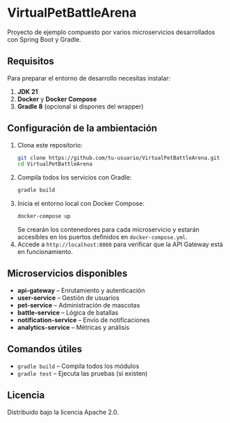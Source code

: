 # VirtualPetBattleArena

Proyecto de ejemplo compuesto por varios microservicios desarrollados con Spring Boot y Gradle.

## Requisitos

Para preparar el entorno de desarrollo necesitas instalar:

1. **JDK 21**
2. **Docker** y **Docker Compose**
3. **Gradle 8** (opcional si dispones del wrapper)

## Configuración de la ambientación

1. Clona este repositorio:
   ```bash
   git clone https://github.com/tu-usuario/VirtualPetBattleArena.git
   cd VirtualPetBattleArena
   ```
2. Compila todos los servicios con Gradle:
   ```bash
   gradle build
   ```
3. Inicia el entorno local con Docker Compose:
   ```bash
   docker-compose up
   ```
   Se crearán los contenedores para cada microservicio y estarán accesibles en los puertos definidos en `docker-compose.yml`.
4. Accede a `http://localhost:8080` para verificar que la API Gateway está en funcionamiento.

## Microservicios disponibles

- **api-gateway** – Enrutamiento y autenticación
- **user-service** – Gestión de usuarios
- **pet-service** – Administración de mascotas
- **battle-service** – Lógica de batallas
- **notification-service** – Envío de notificaciones
- **analytics-service** – Métricas y análisis

## Comandos útiles

- `gradle build` – Compila todos los módulos
- `gradle test` – Ejecuta las pruebas (si existen)

## Licencia

Distribuido bajo la licencia Apache 2.0.
